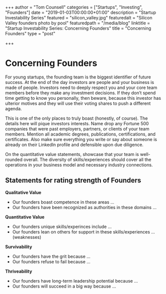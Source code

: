 +++
author = "Tom Counsell"
categories = ["Startups", "Investing", "Founders"]
date = "2019-01-03T00:00:00+01:00"
description = "Startup Investability Series"
featured = "silicon_valley.jpg"
featuredalt = "Silicon Valley founders photo by pool"
featuredpath = "/media/blog"
linktitle = "Startup Investability Series: Concerning Founders"
title = "Concerning Founders"
type = "post"

+++
# Concerning Founders

For young startups, the founding team is the biggest identifier of future success. At the end of the day investors are people and your business is made of people. Investors need to deeply respect you and your core team members before they make any investment decisions. If they don’t spend time getting to know you personally, then beware, because this investor has ulterior motives and they will use their voting shares to push a different agenda.

This is one of the only places to truly boast (honestly, of course). The details here will pique investors interests. Name drop any Fortune 500 companies that were past employers, partners, or clients of your team members. Mention all academic degrees, publications, certifications, and certificates. Also make sure everything you write or say about someone is already on their LinkedIn profile and defensible upon due diligence.

On the quantitative value statements, showcase that your team is well-rounded overall. The diversity of skills/experiences should cover all the operations in your business model and necessary industry connections.

## Statements for rating strength of Founders

**Qualitative Value**

* Our founders boast competence in these areas ...
* Our founders have been recognized as authorities in these domains ...

**Quantitative Value**

* Our founders unique skills/experinces include ...
* Our founders lean on others for support in these skills/experiences ... (weaknesses)

**Survivability**

* Our founders have the grit because ...
* Our founders refuse to fail because ...

**Thriveability**

* Our founders have long-term leadership potential because ...
* Our founders will succeed in a big way because ...
